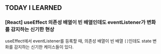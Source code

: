 ## TODAY I LEARNED

### [React] useEffect 의존성 배열이 빈 배열인데도 eventListener가 변화를 감지하는 신기한 현상

useEffect에서 eventListener를 등록할 때, 의존성 배열이 빈 배열 `[]`인데도 state 변화를 감지하는 신기한 케이스들이 있다.
